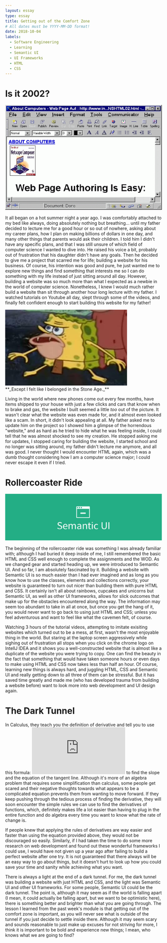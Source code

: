 ```yaml
---
layout: essay
type: essay
title: Getting out of the Comfort Zone
# All dates must be YYYY-MM-DD format!
date: 2018-10-04
labels:
  - Software Engineering
  - Learning
  - Semantic UI
  - UI Frameworks
  - HTML
  - CSS
---
```


# Is it 2002?

<img class="ui centered image" src="../images/website.gif">

  It all began on a hot summer night a year ago. I was comfortably attached to my bed like always, doing absolutely nothing but breathing... until my father decided to lecture me for a good hour or so out of nowhere, asking about my career plans, how I plan on making billions of dollars in one day, and many other things that parents would ask their children. I told him I didn't have any specific plans, and that I was still unsure of which field of computer science I wanted to dive into. He raised his voice a bit, probably out of frustration that his daughter didn't have any goals. Then he decided to give me a project that scarred me for life; building a website for his business. Of course, his intention was good and pure, he just wanted me to explore new things and find something that interests me so I can do something with my life instead of just sitting around all day. However, building a website was so much more than what I expected as a newbie in the world of computer science. Nonetheless, I knew I would much rather build a website than sit through another hour long lecture with my father. I watched tutorials on Youtube all day, slept through some of the videos, and finally felt confident enough to start building this website for my father! 
  
  <div class="ui centered grid">
  <div class="row">
  <img class="ui centered image" src="../images/spongebob.jpg">
  </div>
  <div class="row">
  **_Except I felt like I belonged in the Stone Age._**
  </div>
  </div>
  
  Living in the world where new phones come out every few months, have items shipped to your house with just a few clicks and cars that know when to brake and gas, the website I built seemed a little *too* out of the picture. It wasn't clear what the website was even made for, and it almost even looked like a scam. In short, it didn't look appealing at all. My father asked me to update him on the project so I showed him a glimpse of the horrendous "website," and as hard as he tried to hide what he was feeling inside, I could tell that he was almost shocked to see my creation. He stopped asking me for updates, I stopped caring for building the website, I started school and no longer was sitting around, my father didn't lecture me anymore, and all was good. I never thought I would encounter HTML again, which was a dumb thought considering how I am a computer science major; I could never escape it even if I tried.
  
  # Rollercoaster Ride
  
  <img class="ui centered image" src="../images/semanticui.jpg">
 
  The beginning of the rollercoaster ride was something I was already familiar with; although I had buried it deep inside of me, I still remembered the basic HTML and CSS well enough to complete the assignments and the WOD. As we changed gear and started heading up, we were introduced to Semantic UI. And so far, I am absolutely fascinated by it. Building a website with Semantic UI is so much easier than I had ever imagined and as long as you know how to use the classes, elements and collections correctly, your website is guaranteed to turn out nicer than building them with pure HTML and CSS. It certainly isn't all about rainbows, cupcakes and unicorns but Semantic UI, as well as other UI frameworks, allows for slick outcomes that make up for the obstacles encountered along the way. The information may seem too abundant to take in all at once, but once you get the hang of it, you would never want to go back to using just HTML and CSS; unless you feel adventurous and want to feel like what the cavemen felt, of course. 
  
  Watching 3 hours of the tutorial videos, attempting to imitate exisiting websites which turned out to be a mess, at first, wasn't the most enjoyable thing in the world. But staring at the laptop screen aggressively while sighing out of frustration all stops when you click on the chrome logo on IntellJ IDEA and it shows you a well-constructed website that is almost like a duplicate of the website you were trying to copy. One can find the beauty in the fact that something that would have taken someone hours or even days to make using HTML and CSS now takes less than half an hour. Of course, learning new things is always hard, and juggling HTML, CSS and Semantic UI and really getting down to all three of them can be stressful. But it has saved time greatly and made me (who has developed trauma from building a website before) want to look more into web development and UI design again. 
  
  # The Dark Tunnel
  
   In Calculus, they teach you the definition of derivative and tell you to use this formula: 
   ![eqn](https://latex.codecogs.com/gif.latex?%5Clim_%7Bh%5Crightarrow%200%7D%5Cfrac%7Bf%28x&plus;h%29-f%28x%29%7D%7Bh%7D) to find the slope and the equation of the tangent line. Although it's more of an algebra problem that requires some simplification than calculus, some people get scared and their negative thoughts towards what appears to be a complicated equation prevents them from wanting to move forward. If they keep pushing through the tedious process of finding the derivative, they will soon encounter the simple rules we can use to find the derivatives of functions, which, definitely makes life a lot easier than having to plug in the entire function and do algebra every time you want to know what the rate of change is. 
   
   If people knew that applying the rules of derivatives are way easier and faster than using the equation provided above, they would not be discouraged so easily. Similarly, if I had taken the time to do some more research on web development and found out these wonderful frameworks I could use, I would have not given up a year ago after failing to build a perfect website after one try. It is not guaranteed that there always will be an easy way to go about things, but it doesn't hurt to look up how you could save your time and sanity while achieving what you want. 

  There is always a light at the end of a dark tunnel. For me, the dark tunnel was building a website with just HTML and CSS, and the light was Semantic UI and other UI frameworks. For some people, Semantic UI could be the dark tunnel. The point is, although it may seem as if the world is falling apart (I mean, it could actually be falling apart, but we want to be optimistic here), there is something better and brighter than what you are going through. 
  The lesson I learned from the past week's module is that getting out of the comfort zone is important, as you will never see what is outside of the tunnel if you just decide to settle inside there. Although it may seem scary and sounds reasonable to just make up excuses for not striving for more, I think it is important to be bold and experience new things; I mean, who knows what we are going to find?
